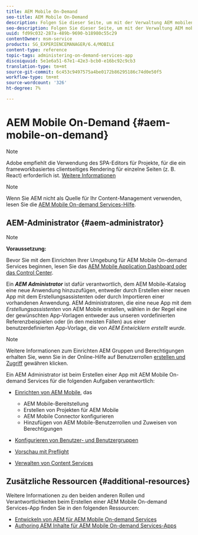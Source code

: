 ```yaml
---
title: AEM Mobile On-Demand
seo-title: AEM Mobile On-Demand
description: Folgen Sie dieser Seite, um mit der Verwaltung AEM mobilen On-Demand-Dienste-App zu beginnen. Es bietet einen Überblick über die Rollen und Zuständigkeiten eines AEM Administrators für On-Demand-Dienste.
seo-description: Folgen Sie dieser Seite, um mit der Verwaltung AEM mobilen On-Demand-Dienste-App zu beginnen. Es bietet einen Überblick über die Rollen und Zuständigkeiten eines AEM Administrators für On-Demand-Dienste.
uuid: fd99c032-287a-489b-9690-b18980c55c29
contentOwner: msm-service
products: SG_EXPERIENCEMANAGER/6.4/MOBILE
content-type: reference
topic-tags: administering-on-demand-services-app
discoiquuid: 5e1e6a51-67e1-42e3-bcb0-e16bc92c9cb3
translation-type: tm+mt
source-git-commit: 6c453c9497575a4be0172b86295186c74d0e50f5
workflow-type: tm+mt
source-wordcount: '326'
ht-degree: 7%

---
```



# AEM Mobile On-Demand {#aem-mobile-on-demand}

>[!NOTE]
>
>Adobe empfiehlt die Verwendung des SPA-Editors für Projekte, für die ein frameworkbasiertes clientseitiges Rendering für einzelne Seiten (z. B. React) erforderlich ist. [Weitere Informationen](/help/sites-developing/spa-overview.md)

>[!NOTE]
>
>Wenn Sie AEM nicht als Quelle für Ihr Content-Management verwenden, lesen Sie die [AEM Mobile On-demand Services-Hilfe](https://helpx.adobe.com/digital-publishing-solution/topics.html).

## AEM-Administrator {#aem-administrator}

>[!NOTE]
>
>**Voraussetzung:**
>
>Bevor Sie mit dem Einrichten Ihrer Umgebung für AEM Mobile On-demand Services beginnen, lesen Sie das [AEM Mobile Application Dashboard oder das Control Center](/help/mobile/mobile-apps-ondemand-application-dashboard.md).

Ein ***AEM Administrator*** ist dafür verantwortlich, dem AEM Mobile-Katalog eine neue Anwendung hinzuzufügen, entweder durch Erstellen einer neuen App mit dem Erstellungsassistenten oder durch Importieren einer vorhandenen Anwendung. AEM Administratoren, die eine neue App mit dem *Erstellungsassistenten* von AEM Mobile erstellen, wählen in der Regel eine der gewünschten App-Vorlagen entweder aus unseren vordefinierten Referenzbeispielen oder (in den meisten Fällen) aus einer benutzerdefinierten App-Vorlage, die von *AEM Entwicklern erstellt wurde.*

>[!NOTE]
>
>Weitere Informationen zum Einrichten AEM Gruppen und Berechtigungen erhalten Sie, wenn Sie in der Online-Hilfe auf Benutzerrollen [erstellen und Zugriff](https://helpx.adobe.com/digital-publishing-solution/help/account-admin-dps.html) gewähren klicken.

Ein AEM Administrator ist beim Erstellen einer App mit AEM Mobile On-demand Services für die folgenden Aufgaben verantwortlich:

* [Einrichten von AEM Mobile](/help/mobile/aem-mobile-setup.md), das

   * AEM Mobile-Bereitstellung
   * Erstellen von Projekten für AEM Mobile
   * AEM Mobile Connector konfigurieren
   * Hinzufügen von AEM Mobile-Benutzerrollen und Zuweisen von Berechtigungen

* [Konfigurieren von Benutzer- und Benutzergruppen](/help/mobile/aem-mobile-configure-users.md)
* [Vorschau mit Preflight](/help/mobile/aem-mobile-manage-ondemand-services.md)
* [Verwalten von Content Services](/help/mobile/developing-content-services.md)

## Zusätzliche Ressourcen {#additional-resources}

Weitere Informationen zu den beiden anderen Rollen und Verantwortlichkeiten beim Erstellen einer AEM Mobile On-demand Services-App finden Sie in den folgenden Ressourcen:

* [Entwickeln von AEM für AEM Mobile On-demand Services](/help/mobile/aem-mobile-on-demand.md)
* [Authoring AEM Inhalte für AEM Mobile On-demand Services-Apps](/help/mobile/mobile-apps-ondemand.md)
